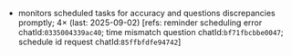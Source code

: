 - monitors scheduled tasks for accuracy and questions discrepancies promptly; 4× (last: 2025-09-02) [refs: reminder scheduling error chatId:`0335004339ac40`; time mismatch question chatId:`bf71fbcbbe0047`; schedule id request chatId:`85ffbfdfe94742`]